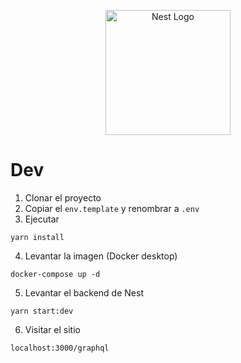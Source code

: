 <p align="center">
  <a href="http://nestjs.com/" target="blank"><img src="https://nestjs.com/img/logo-small.svg" width="200" alt="Nest Logo" /></a>
</p>


# Dev

1. Clonar el proyecto
2. Copiar el ```env.template``` y renombrar a ```.env```
3. Ejecutar
```
yarn install
```

4. Levantar la imagen (Docker desktop)
```
docker-compose up -d
```


5. Levantar el backend de Nest
```
yarn start:dev
```

6. Visitar el sitio
```
localhost:3000/graphql
```